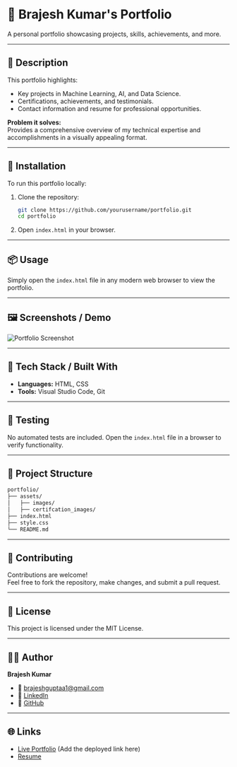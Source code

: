 # 🌟 Brajesh Kumar's Portfolio

A personal portfolio showcasing projects, skills, achievements, and more.

---

## 📝 Description

This portfolio highlights:
- Key projects in Machine Learning, AI, and Data Science.
- Certifications, achievements, and testimonials.
- Contact information and resume for professional opportunities.

**Problem it solves:**  
Provides a comprehensive overview of my technical expertise and accomplishments in a visually appealing format.

---

## 🚀 Installation

To run this portfolio locally:

1. Clone the repository:
   ```bash
   git clone https://github.com/yourusername/portfolio.git
   cd portfolio
   ```

2. Open `index.html` in your browser.

---

## 📦 Usage

Simply open the `index.html` file in any modern web browser to view the portfolio.

---

## 🖼️ Screenshots / Demo

![Portfolio Screenshot](assets/images/portfolio_screenshot.png)

---

## 🧠 Tech Stack / Built With

- **Languages:** HTML, CSS
- **Tools:** Visual Studio Code, Git

---

## 🧪 Testing

No automated tests are included. Open the `index.html` file in a browser to verify functionality.

---

## 📂 Project Structure

```bash
portfolio/
├── assets/
│   ├── images/
│   ├── certifcation_images/
├── index.html
├── style.css
└── README.md
```

---

## 🙌 Contributing

Contributions are welcome!  
Feel free to fork the repository, make changes, and submit a pull request.

---

## 📄 License

This project is licensed under the MIT License.

---

## 👨‍💻 Author

**Brajesh Kumar**  
- 📧 [brajeshguptaa1@gmail.com](mailto:brajeshguptaa1@gmail.com)  
- 💼 [LinkedIn](https://www.linkedin.com/in/brajesh-kumar-5204b8253)  
- 🐙 [GitHub](https://github.com/LazyCoderForU)

---

## 🌐 Links

- [Live Portfolio](#) (Add the deployed link here)
- [Resume](https://drive.google.com/file/d/1rKyOCgiXJRh9ey34Y6SbC-JH2b5Z5OCx/view?usp=sharing)